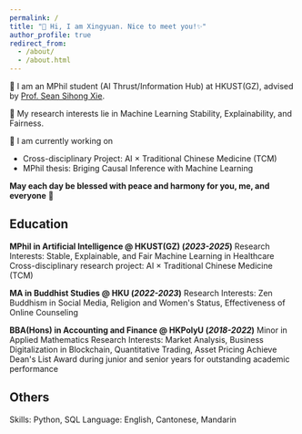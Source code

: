 ```yaml
---
permalink: /
title: "👋 Hi, I am Xingyuan. Nice to meet you!✨"
author_profile: true
redirect_from: 
  - /about/
  - /about.html
---
```



🤖 I am an MPhil student (AI Thrust/Information Hub) at HKUST(GZ), advised by [Prof. Sean Sihong Xie](https://facultyprofiles.hkust-gz.edu.cn/faculty-personal-page/XIE-Sihong/sihongxie).
  

🌱 My research interests lie in Machine Learning Stability, Explainability, and Fairness.  
  

📝 I am currently working on
- Cross-disciplinary Project: AI × Traditional Chinese Medicine (TCM)
- MPhil thesis: Briging Causal Inference with Machine Learning  
  

**May each day be blessed with peace and harmony for you, me, and everyone** 🙏  


Education
------
**MPhil in Artificial Intelligence @ HKUST(GZ) (_2023-2025_)**
Research Interests: Stable, Explainable, and Fair Machine Learning in Healthcare
Cross-disciplinary research project: AI × Traditional Chinese Medicine (TCM)

**MA in Buddhist Studies @ HKU (_2022-2023_)**
Research Interests: Zen Buddhism in Social Media, Religion and Women's Status, Effectiveness of Online Counseling

**BBA(Hons) in Accounting and Finance @ HKPolyU (_2018-2022_)**
Minor in Applied Mathematics
Research Interests: Market Analysis, Business Digitalization in Blockchain, Quantitative Trading, Asset Pricing
Achieve Dean's List Award during junior and senior years for outstanding academic performance

Others
------
Skills: Python, SQL
Language: English, Cantonese, Mandarin
